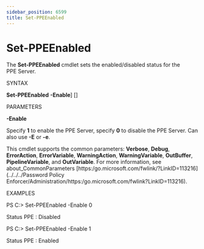 ```yaml
---
sidebar_position: 6599
title: Set-PPEEnabled
---
```


# Set-PPEEnabled

The **Set-PPEEnabled** cmdlet sets the enabled/disabled status for the PPE Server.

SYNTAX

**Set-PPEEnabled** **-Enable**]  []

PARAMETERS

**-Enable** 

Specify **1** to enable the PPE Server, specify **0** to disable the PPE Server. Can also use **-E** or **-e**.



This cmdlet supports the common parameters: **Verbose**, **Debug**, **ErrorAction**, **ErrorVariable**, **WarningAction**, **WarningVariable**, **OutBuffer**, **PipelineVariable**, and **OutVariable**. For more information, see about\_CommonParameters [https:/go.microsoft.com/fwlink/?LinkID=113216](../../../Password Policy Enforcer/Administration/https:/go.microsoft.com/fwlink?LinkID=113216).

EXAMPLES

PS C:\> Set-PPEEnabled -Enable 0

Status PPE : Disabled

PS C:\> Set-PPEEnabled -Enable 1

Status PPE : Enabled